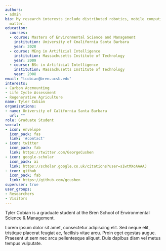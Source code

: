 ```yaml
---
authors:
- admin
bio: My research interests include distributed robotics, mobile computing and programmable
  matter.
education:
  courses:
  - course: Masters of Environmental Science and Management
    institution: University of Cmalifornia Santa Barbara
    year: 2020
  - course: MEng in Artificial Intelligence
    institution: Massachusetts Institute of Technology
    year: 2009
  - course: BSc in Artificial Intelligence
    institution: Massachusetts Institute of Technology
    year: 2008
email: "tcobian@bren.ucsb.edu"
interests:
- Carbon Accmounting
- Life Cycle Assessment
- Regenerative Agriculture
name: Tyler Cobian
organizations:
- name: University of California Santa Barbara
  url: ""
role: Graduate Student
social:
- icon: envelope
  icon_pack: fas
  link: '#contact'
- icon: twitter
  icon_pack: fab
  link: https://twitter.com/GeorgeCushen
- icon: google-scholar
  icon_pack: ai
  link: https://scholar.google.co.uk/citations?user=sIwtMXoAAAAJ
- icon: github
  icon_pack: fab
  link: https://github.com/gcushen
superuser: true
user_groups:
- Researchers
- Visitors
---
```


Tyler Cobian is a graduate student at the Bren School of Environmental Science & Management.

Lorem ipsum dolor sit amet, consectetur adipiscing elit. Sed neque elit, tristique placerat feugiat ac, facilisis vitae arcu. Proin eget egestas augue. Praesent ut sem nec arcu pellentesque aliquet. Duis dapibus diam vel metus tempus vulputate.
